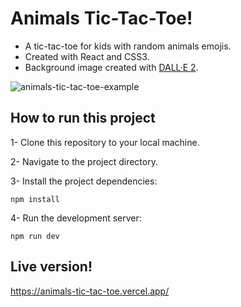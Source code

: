 # Animals Tic-Tac-Toe!

- A tic-tac-toe for kids with random animals emojis.
- Created with React and CSS3.
- Background image created with [DALL·E 2](https://openai.com/product/dall-e-2).

![animals-tic-tac-toe-example](https://user-images.githubusercontent.com/94930294/232930681-23790e40-e30c-4f13-9e4d-acf2b596a5c6.gif)

## How to run this project

1- Clone this repository to your local machine.

2- Navigate to the project directory.

3- Install the project dependencies:

```
npm install
```

4- Run the development server:

```
npm run dev
```

## Live version!

https://animals-tic-tac-toe.vercel.app/ 
